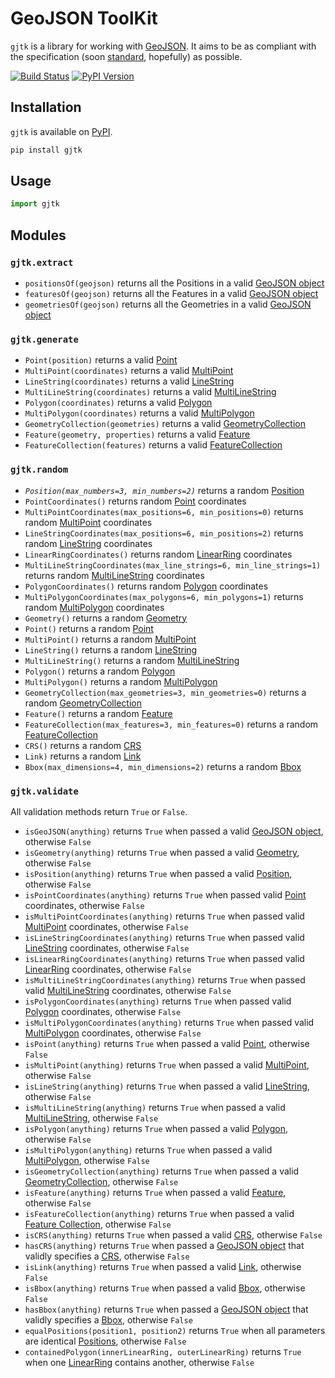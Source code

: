 # GeoJSON ToolKit

`gjtk` is a library for working with [GeoJSON](http://geojson.org/).
It aims to be as compliant with the specification (soon [standard](https://github.com/geojson/draft-geojson), hopefully) as possible.

[![Build Status](https://img.shields.io/codeship/68395630-1c40-0133-3824-627b75fb3d39/master.svg)](https://codeship.com/projects/94661)
[![PyPI Version](https://img.shields.io/pypi/v/gjtk.svg)](https://pypi.python.org/pypi/gjtk)

## Installation

`gjtk` is available on [PyPI](https://pypi.python.org/pypi/gjtk).

``` sh
pip install gjtk
```

## Usage

``` python
import gjtk
```

## Modules

### `gjtk.extract`

* `positionsOf(geojson)` returns all the Positions in a valid [GeoJSON object](http://geojson.org/geojson-spec.html#geojson-objects)
* `featuresOf(geojson)` returns all the Features in a valid [GeoJSON object](http://geojson.org/geojson-spec.html#geojson-objects)
* `geometriesOf(geojson)` returns all the Geometries in a valid [GeoJSON object](http://geojson.org/geojson-spec.html#geojson-objects)

### `gjtk.generate`

* `Point(position)` returns a valid [Point](http://geojson.org/geojson-spec.html#point)
* `MultiPoint(coordinates)` returns a valid [MultiPoint](http://geojson.org/geojson-spec.html#multipoint)
* `LineString(coordinates)` returns a valid [LineString](http://geojson.org/geojson-spec.html#linestring)
* `MultiLineString(coordinates)` returns a valid [MultiLineString](http://geojson.org/geojson-spec.html#multilinestring)
* `Polygon(coordinates)` returns a valid [Polygon](http://geojson.org/geojson-spec.html#polygon)
* `MultiPolygon(coordinates)` returns a valid [MultiPolygon](http://geojson.org/geojson-spec.html#multipolygon)
* `GeometryCollection(geometries)` returns a valid [GeometryCollection](http://geojson.org/geojson-spec.html#geometry-collection)
* `Feature(geometry, properties)` returns a valid [Feature](http://geojson.org/geojson-spec.html#feature-objects)
* `FeatureCollection(features)` returns a valid [FeatureCollection](http://geojson.org/geojson-spec.html#feature-collection-objects)

### `gjtk.random`

* *`Position(max_numbers=3, min_numbers=2)`* returns a random [Position](http://geojson.org/geojson-spec.html#positions)
* `PointCoordinates()` returns random [Point](http://geojson.org/geojson-spec.html#point) coordinates
* `MultiPointCoordinates(max_positions=6, min_positions=0)` returns random [MultiPoint](http://geojson.org/geojson-spec.html#multipoint) coordinates
* `LineStringCoordinates(max_positions=6, min_positions=2)` returns random [LineString](http://geojson.org/geojson-spec.html#linestring) coordinates
* `LinearRingCoordinates()` returns random [LinearRing](http://geojson.org/geojson-spec.html#linestring) coordinates
* `MultiLineStringCoordinates(max_line_strings=6, min_line_strings=1)` returns random [MultiLineString](http://geojson.org/geojson-spec.html#multilinestring) coordinates
* `PolygonCoordinates()` returns random [Polygon](http://geojson.org/geojson-spec.html#polygon) coordinates
* `MultiPolygonCoordinates(max_polygons=6, min_polygons=1)` returns random [MultiPolygon](http://geojson.org/geojson-spec.html#multipolygon) coordinates
* `Geometry()` returns a random [Geometry](http://geojson.org/geojson-spec.html#geometry-objects)
* `Point()` returns a random [Point](http://geojson.org/geojson-spec.html#point)
* `MultiPoint()` returns a random [MultiPoint](http://geojson.org/geojson-spec.html#multipoint)
* `LineString()` returns a random [LineString](http://geojson.org/geojson-spec.html#linestring)
* `MultiLineString()` returns a random [MultiLineString](http://geojson.org/geojson-spec.html#multilinestring)
* `Polygon()` returns a random [Polygon](http://geojson.org/geojson-spec.html#polygon)
* `MultiPolygon()` returns a random [MultiPolygon](http://geojson.org/geojson-spec.html#multipolygon)
* `GeometryCollection(max_geometries=3, min_geometries=0)` returns a random [GeometryCollection](http://geojson.org/geojson-spec.html#geometry-collection)
* `Feature()` returns a random [Feature](http://geojson.org/geojson-spec.html#feature-objects)
* `FeatureCollection(max_features=3, min_features=0)` returns a random [FeatureCollection](http://geojson.org/geojson-spec.html#feature-collection-objects)
* `CRS()` returns a random [CRS](http://geojson.org/geojson-spec.html#coordinate-reference-system-objects)
* `Link)` returns a random [Link](http://geojson.org/geojson-spec.html#link-objects)
* `Bbox(max_dimensions=4, min_dimensions=2)` returns a random [Bbox](http://geojson.org/geojson-spec.html#bounding-boxes)

### `gjtk.validate`

All validation methods return `True` or `False`.

* `isGeoJSON(anything)` returns `True` when passed a valid [GeoJSON object](http://geojson.org/geojson-spec.html#geojson-objects), otherwise `False`
* `isGeometry(anything)` returns `True` when passed a valid [Geometry](http://geojson.org/geojson-spec.html#geometry-objects), otherwise `False`
* `isPosition(anything)` returns `True` when passed a valid [Position](http://geojson.org/geojson-spec.html#positions), otherwise `False`
* `isPointCoordinates(anything)` returns `True` when passed valid [Point](http://geojson.org/geojson-spec.html#point) coordinates, otherwise `False`
* `isMultiPointCoordinates(anything)` returns `True` when passed valid [MultiPoint](http://geojson.org/geojson-spec.html#multipoint) coordinates, otherwise `False`
* `isLineStringCoordinates(anything)` returns `True` when passed valid [LineString](http://geojson.org/geojson-spec.html#linestring) coordinates, otherwise `False`
* `isLinearRingCoordinates(anything)` returns `True` when passed valid [LinearRing](http://geojson.org/geojson-spec.html#linestring) coordinates, otherwise `False`
* `isMultiLineStringCoordinates(anything)` returns `True` when passed valid [MultiLineString](http://geojson.org/geojson-spec.html#multilinestring) coordinates, otherwise `False`
* `isPolygonCoordinates(anything)` returns `True` when passed valid [Polygon](http://geojson.org/geojson-spec.html#polygon) coordinates, otherwise `False`
* `isMultiPolygonCoordinates(anything)` returns `True` when passed valid [MultiPolygon](http://geojson.org/geojson-spec.html#multipolygon) coordinates, otherwise `False`
* `isPoint(anything)` returns `True` when passed a valid [Point](http://geojson.org/geojson-spec.html#point), otherwise `False`
* `isMultiPoint(anything)` returns `True` when passed a valid [MultiPoint](http://geojson.org/geojson-spec.html#multipoint), otherwise `False`
* `isLineString(anything)` returns `True` when passed a valid [LineString](http://geojson.org/geojson-spec.html#linestring), otherwise `False`
* `isMultiLineString(anything)` returns `True` when passed a valid [MultiLineString](http://geojson.org/geojson-spec.html#multilinestring), otherwise `False`
* `isPolygon(anything)` returns `True` when passed a valid [Polygon](http://geojson.org/geojson-spec.html#polygon), otherwise `False`
* `isMultiPolygon(anything)` returns `True` when passed a valid [MultiPolygon](http://geojson.org/geojson-spec.html#multipolygon), otherwise `False`
* `isGeometryCollection(anything)` returns `True` when passed a valid [GeometryCollection](http://geojson.org/geojson-spec.html#geometry-collection), otherwise `False`
* `isFeature(anything)` returns `True` when passed a valid [Feature](http://geojson.org/geojson-spec.html#feature-objects), otherwise `False`
* `isFeatureCollection(anything)` returns `True` when passed a valid [Feature Collection](http://geojson.org/geojson-spec.html#feature-collection-objects), otherwise `False`
* `isCRS(anything)` returns `True` when passed a valid [CRS](http://geojson.org/geojson-spec.html#coordinate-reference-system-objects), otherwise `False`
* `hasCRS(anything)` returns `True` when passed a [GeoJSON object](http://geojson.org/geojson-spec.html#geojson-objects) that validly specifies a [CRS](http://geojson.org/geojson-spec.html#coordinate-reference-system-objects), otherwise `False`
* `isLink(anything)` returns `True` when passed a valid [Link](http://geojson.org/geojson-spec.html#link-objects), otherwise `False`
* `isBbox(anything)` returns `True` when passed a valid [Bbox](http://geojson.org/geojson-spec.html#bounding-boxes), otherwise `False`
* `hasBbox(anything)` returns `True` when passed a [GeoJSON object](http://geojson.org/geojson-spec.html#geojson-objects) that validly specifies a [Bbox](http://geojson.org/geojson-spec.html#bounding-boxes), otherwise `False`
* `equalPositions(position1, position2)` returns `True` when all parameters are identical [Positions](http://geojson.org/geojson-spec.html#positions), otherwise `False`
* `containedPolygon(innerLinearRing, outerLinearRing)` returns `True` when one [LinearRing](http://geojson.org/geojson-spec.html#linestring) contains another, otherwise `False`

